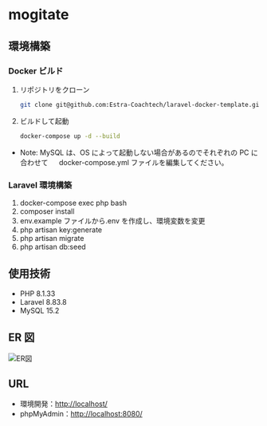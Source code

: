 # mogitate

## 環境構築

### Docker ビルド

1.  リポジトリをクローン
    ```bash
    git clone git@github.com:Estra-Coachtech/laravel-docker-template.git
    ```
2.  ビルドして起動

    ```bash
    docker-compose up -d --build

    ```

- Note:
  MySQL は、OS によって起動しない場合があるのでそれぞれの PC に合わせて 　 docker-compose.yml ファイルを編集してください。

### Laravel 環境構築

1. docker-compose exec php bash
2. composer install
3. env.example ファイルから.env を作成し、環境変数を変更
4. php artisan key:generate
5. php artisan migrate
6. php artisan db:seed

## 使用技術

- PHP 8.1.33
- Laravel 8.83.8
- MySQL 15.2

## ER 図

![ER図](docs/ER.drawio.png)

## URL

- 環境開発：<http://localhost/>
- phpMyAdmin：<http://localhost:8080/>
